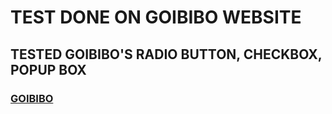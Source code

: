 # TEST DONE ON GOIBIBO WEBSITE
## TESTED GOIBIBO'S RADIO BUTTON, CHECKBOX, POPUP BOX
### [GOIBIBO](https://www.goibibo.com/)
